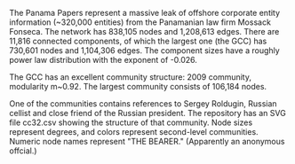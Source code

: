  The Panama Papers represent a massive leak of offshore corporate entity information (~320,000 entities) 
 from the Panamanian law firm Mossack Fonseca. The network has 838,105 nodes and 1,208,613 edges. 
 There are 11,816 connected components, of which the largest one (the GCC) has 730,601 nodes and 1,104,306 edges. 
 The component sizes have a roughly power law distribution with the exponent of -0.026.

The GCC has an excellent community structure: 2009 community, modularity m~0.92. 
The largest community consists of 106,184 nodes.

One of the communities contains references to Sergey Roldugin, Russian cellist and close friend of the Russian president. 
The repository has an SVG file cc32.csv showing the structure of that community. Node sizes represent degrees, 
and colors represent second-level communities. Numeric node names represent "THE BEARER." (Apparently an anonymous offcial.)
